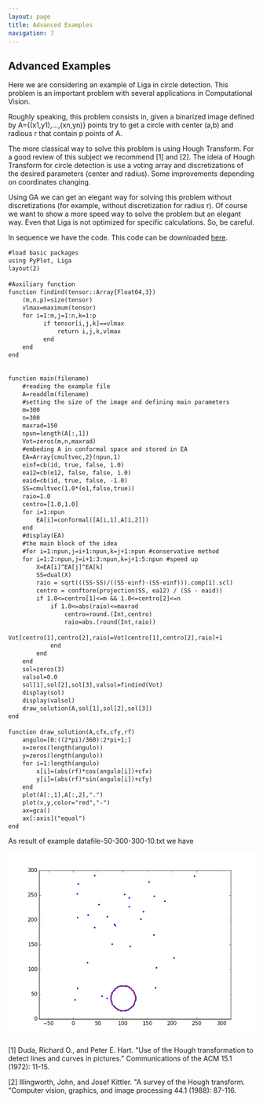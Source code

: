 ```yaml
---
layout: page
title: Advanced Examples
navigation: 7
---
```


## Advanced Examples

Here we are considering an example of Liga in circle detection. 
This problem is an important problem with several applications in
Computational Vision. 

Roughly speaking, this problem consists in, given a binarized image defined by 
A={(x1,y1),...,(xn,yn)} points try to get a circle with center (a,b) and radious
r that contain p points of A. 

The more classical way to solve this problem is using Hough Transform. 
For a good review of this subject we recommend [1] and [2]. The ideia of Hough 
Transform for circle detection is use a voting array and discretizations of the 
desired parameters (center and radius). Some improvements depending on coordinates
changing. 

Using GA we can get an elegant way for solving this problem without discretizations
(for example, without discretization for radius r). Of course we want to show 
a more speed way to solve the problem but an elegant way. Even that Liga is not
optimized for specific calculations. So, be careful. 

In sequence we have the code. This code can be downloaded [here](GA_dect.tar.gz).

	#load basic packages
	using PyPlot, Liga
	layout(2)
 
	#Auxiliary function	
	function findind(tensor::Array{Float64,3})
	  	(m,n,p)=size(tensor)
	  	vlmax=maximum(tensor)
	  	for i=1:m,j=1:n,k=1:p
              if tensor[i,j,k]==vlmax
                  return i,j,k,vlmax
              end
		end
	end


	function main(filename)
		#reading the example file
		A=readdlm(filename)
		#setting the size of the image and defining main parameters
		m=300
    	n=300
		maxrad=150	
		npun=length(A[:,1])	
		Vot=zeros(m,n,maxrad)
		#embeding A in conformal space and stored in EA
    	EA=Array{cmultvec,2}(npun,1)
    	einf=cb(id, true, false, 1.0)
		ea12=cb(e12, false, false, 1.0)
    	eaid=cb(id, true, false, -1.0)
    	SS=cmultvec(1.0*(e1,false,true))
		raio=1.0
		centro=[1.0,1.0]
		for i=1:npun
			EA[i]=conformal([A[i,1],A[i,2]])
		end
    	#display(EA)
		#the main block of the idea
    	#for i=1:npun,j=i+1:npun,k=j+1:npun #conservative method
		for i=1:2:npun,j=i+1:3:npun,k=j+1:5:npun #speed up				
			X=EA[i]^EA[j]^EA[k]
			SS=dual(X)
			raio = sqrt(((SS⋅SS)/((SS⋅einf)⋅(SS⋅einf))).comp[1].scl) 
			centro = conftore(projection(SS, ea12) / (SS ⋅ eaid))
        	if 1.0<=centro[1]<=m && 1.0<=centro[2]<=n
				if 1.0<=abs(raio)<=maxrad
					centro=round.(Int,centro)
					raio=abs.(round(Int,raio))
					Vot[centro[1],centro[2],raio]=Vot[centro[1],centro[2],raio]+1
				end
			end		
		end		
		sol=zeros(3)
		valsol=0.0
		sol[1],sol[2],sol[3],valsol=findind(Vot)
		display(sol)
		display(valsol)
		draw_solution(A,sol[1],sol[2],sol[3])
	end

	function draw_solution(A,cfx,cfy,rf)
		angulo=[0:((2*pi)/360):2*pi+1;]
		x=zeros(length(angulo))
		y=zeros(length(angulo))
		for i=1:length(angulo)
	    	x[i]=(abs(rf)*cos(angulo[i])+cfx)
	   		y[i]=(abs(rf)*sin(angulo[i])+cfy)
		end
		plot(A[:,1],A[:,2],".")
		plot(x,y,color="red","-")
		ax=gca()
		ax[:axis]("equal")
	end

As result of example datafile-50-300-300-10.txt
we have

![figure_1.jpeg](figure_1.jpeg)

[1] Duda, Richard O., and Peter E. Hart. "Use of the Hough transformation to 
detect lines and curves in pictures." Communications of the ACM 15.1 (1972): 11-15.

[2] Illingworth, John, and Josef Kittler. "A survey of the Hough transform.
"Computer vision, graphics, and image processing 44.1 (1988): 87-116.
